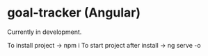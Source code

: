 # goal-tracker (Angular)


Currently in development.

To install project -> npm i
To start project after install -> ng serve -o
